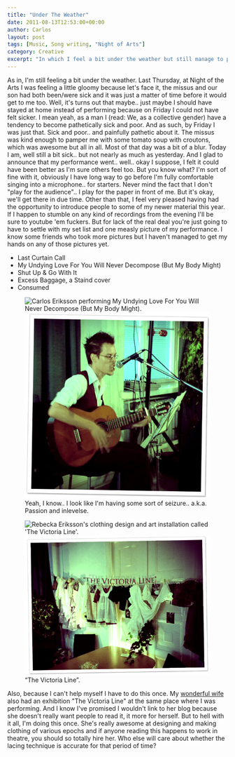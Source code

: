 ```yaml
---
title: "Under The Weather"
date: 2011-08-13T12:53:00+00:00
author: Carlos
layout: post
tags: [Music, Song writing, "Night of Arts"]
category: Creative
excerpt: "In which I feel a bit under the weather but still manage to perform at this year's Night of Arts."
---
```

As in, I'm still feeling a bit under the weather. Last Thursday, at Night of the Arts I was feeling a little gloomy because let's face it, the missus and our son had both been/were sick and it was just a matter of time before it would get to me too. Well, it's turns out that maybe.. just maybe I should have stayed at home instead of performing because on Friday I could not have felt sicker. I mean yeah, as a man I (read: We, as a collective gender) have a tendency to become pathetically sick and poor. And as such, by Friday I was just that. Sick and poor.. and painfully pathetic about it. The missus was kind enough to pamper me with some tomato soup with croutons, which was awesome but all in all. Most of that day was a bit of a blur. Today I am, well still a bit sick.. but not nearly as much as yesterday. And I glad to announce that my performance went.. well.. okay I suppose, I felt it could have been better as I'm sure others feel too. But you know what? I'm sort of fine with it, obviously I have long way to go before I'm fully comfortable singing into a microphone.. for starters. Never mind the fact that I don't "play for the audience".. I play for the paper in front of me. But it's okay, we'll get there in due time. Other than that, I feel very pleased having had the opportunity to introduce people to some of my newer material this year. If I happen to stumble on any kind of recordings from the evening I'll be sure to youtube 'em fuckers. But for lack of the real deal you're just going to have to settle with my set list and one measly picture of my performance. I know some friends who took more pictures but I haven't managed to get my hands on any of those pictures yet.

- Last Curtain Call
- My Undying Love For You Will Never Decompose (But My Body Might)
- Shut Up & Go With It
- Excess Baggage, a Staind cover
- Consumed

<figure>
    <img class="js-lazy-load" data-original="/assets/posts/2011/08/crazy-n-sweaty.png" alt="Carlos Eriksson performing My Undying Love For You Will Never Decompose (But My Body Might).">
  <noscript>
    <img src="/assets/posts/2011/08/crazy-n-sweaty.png" alt="Carlos Eriksson performing My Undying Love For You Will Never Decompose (But My Body Might).">
  </noscript>
  <figcaption>Yeah, I know.. I look like I'm having some sort of seizure.. a.k.a. Passion and inlevelse.</figcaption>
</figure>

<figure>
    <img class="js-lazy-load" data-original="/assets/posts/2011/08/victoria.png" alt="Rebecka Eriksson's clothing design and art installation called 'The Victoria Line'.">
  <noscript>
    <img src="/assets/posts/2011/08/victoria.png" alt="Rebecka Eriksson's clothing design and art installation called 'The Victoria Line'.">
  </noscript>
  <figcaption>“The Victoria Line”.</figcaption>
</figure>

Also, because I can't help myself I have to do this once. My <a href="http://creationsimaginationsofaredridinghood.blogspot.com/">wonderful wife</a> also had an exhibition "The Victoria Line" at the same place where I was performing. And I know I've promised I wouldn't link to her blog because she doesn't really want people to read it, it more for herself. But to hell with it all, I'm doing this once. She's really awesome at designing and making clothing of various epochs and if anyone reading this happens to work in theatre, you should so totally hire her. Who else will care about whether the lacing technique is accurate for that period of time?